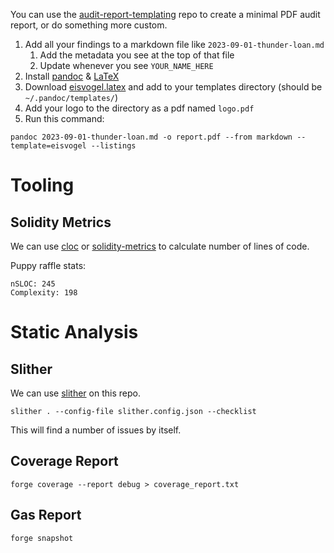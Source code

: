 You can use the [audit-report-templating](https://github.com/Cyfrin/audit-report-templating) repo to create a minimal PDF audit report, or do something more custom. 

1. Add all your findings to a markdown file like `2023-09-01-thunder-loan.md`
   1. Add the metadata you see at the top of that file
   2. Update whenever you see `YOUR_NAME_HERE`
2. Install [pandoc](https://pandoc.org/installing.html) & [LaTeX](https://www.latex-project.org/get/)
3. Download [eisvogel.latex](https://github.com/Cyfrin/audit-report-templating/blob/main/eisvogel.latex) and add to your templates directory (should be `~/.pandoc/templates/`)
4. Add your logo to the directory as a pdf named `logo.pdf`
5. Run this command:
```
pandoc 2023-09-01-thunder-loan.md -o report.pdf --from markdown --template=eisvogel --listings
```

# Tooling

## Solidity Metrics

We can use [cloc](https://www.geeksforgeeks.org/cloc-count-number-of-lines-of-code-in-file/) or [solidity-metrics](https://marketplace.visualstudio.com/items?itemName=tintinweb.solidity-metrics) to calculate number of lines of code. 

Puppy raffle stats:
```
nSLOC: 245
Complexity: 198
```

# Static Analysis

## Slither

We can use [slither](https://github.com/crytic/slither) on this repo. 

```
slither . --config-file slither.config.json --checklist
```

This will find a number of issues by itself. 

## Coverage Report

```
forge coverage --report debug > coverage_report.txt
```

## Gas Report

```
forge snapshot
```
